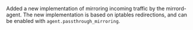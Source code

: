 Added a new implementation of mirroring incoming traffic by the mirrord-agent.
The new implementation is based on iptables redirections, and can be enabled with `agent.passthrough_mirroring`.
